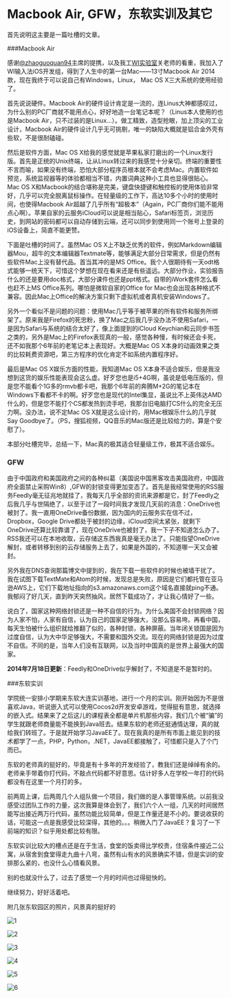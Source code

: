 Macbook Air, GFW，东软实训及其它
=================================

首先说明这主要是一篇吐槽的文章。

###Macbook Air

感谢[@zhaoguoquan94](https://github.com/zhaoguoquan94)主席的提携，以及我工[WI实验室](http://wi.hit.edu.cn/)关老师的看重，我加入了WI输入法iOS开发组，得到了人生中的第一台Mac——13寸Macbook Air 2014款，现在我终于可以说自己有Windows，Linux， Mac OS X三大系统的使用经验了。

首先说说硬件。Macbook Air的硬件设计肯定是一流的，连Linus大神都感叹过，为什么别的PC厂商就不能用点心，好好地造一台笔记本呢？（Linus本人使用的也是Macbook Air，只不过装的是Linux...）。做工精致，造型抢眼，加上顶尖的工业设计，Macbook Air的硬件设计几乎无可挑剔，唯一的缺陷大概就是铝合金外壳有些软，不是很耐磕碰。

然后是软件方面，Mac OS X给我的感觉就是苹果私家打磨出的一个Linux发行版。首先是正统的Unix终端，让从Linux转过来的我感觉十分亲切。终端的重要性不言而喻，如果没有终端，恐怕大部分程序员根本就不会考虑Mac。内置软件如预览，系统监视器等的体验都相当不错，内置词典这种小工具也显得很贴心。Mac OS X和Macbook的结合堪称是完美，键盘快捷键和触控板的使用体验非常好，几乎可以完全脱离鼠标操作。在轻量级的工作下，高达10多个小时的使用时间，也使得Macbook Air超越了几乎所有“超极本”（Again，PC厂商你们能不能用点心啊）。苹果自家的云服务iCloud可以说是相当贴心，Safari标签页，浏览历史，到网站的密码都可以自动存储到云端，还可以同步到使用同一个账号上登录的iOS设备上，简直不能更赞。

下面是吐槽的时间了。虽然Mac OS X上不缺乏优秀的软件，例如Markdown编辑器Mou，超牛的文本编辑器Textmate等，能够满足大部分日常需求，但是仍然有些软件Mac上没有替代品。首当其冲的是MS Office。我个人很期待有一天odt格式能够一统天下，可惜这个梦想在现在看来还是有些遥远。大部分作业，实验报告什么的还是要用doc格式，大部分课件也还是ppt格式。自带的iWork套件怎么看也赶不上MS Office系列。哪怕是微软自家的Office for Mac也会出现各种格式不兼容。因此Mac上Office的解决方案只剩下虚拟机或者真机安装Windows了。

另外一个看似不是问题的问题：使用Mac几乎等于被苹果的所有软件和服务所绑架了。原来我是Firefox的死忠粉，换了Mac之后我几乎没办法不使用Safari，一是因为Safari与系统的结合太好了，像上面提到的iCloud Keychian和云同步书签之类的，另外是Mac上的Firefox表现真的一般，感觉各种慢，有时候还会卡死，还不如我那个6年前的老笔记本上表现好。大概是Mac OS X本身的动画效果之类的比较耗费资源吧，第三方程序的优化肯定不如系统内置程序好。

最后是Mac OS X娱乐方面的性能，我知道Mac OS X本身不适合娱乐，但是我没想到这货的娱乐性能表现会这么虚。好歹您也是i5+4G啊，虽说是低电压版的，但是您不能看个1G多的rmvb都卡吧，我那个6年前的奔腾M+2G的笔记本在Windows下看都不卡的啊。好歹您也是现代的Intel集显，虽说比不上英伟达AMD什么的，但是您不能打个CS都发热到烫手吧，我那台旧电脑打CS什么的完全无压力啊。没办法，说不定Mac OS X就是这么设计的，用Mac根娱乐什么的几乎就Say Goodbye了。（PS，搜狐视频，QQ音乐的Mac版还是比较给力的，算是个安慰了）。

本部分吐槽完毕，总结一下，Mac真的极其适合轻量级工作，极其不适合娱乐。

### GFW

由于中国政府和美国政府之间的各种纠葛（美国说中国黑客攻击美国政府，中国政府全面禁止采购Win8）,GFW的封锁变得更加变态了。首先是我经常使用的RSS服务Feedly毫无征兆地就挂了，我每天几乎全部的资讯来源都是它，封了Feedly之后我几乎与世隔绝了，以至于过了一段时间我才发现几天前的消息：OneDrive也被封了。我一直用OneDrive备份数据，因为国内的云服务实在信不过，Dropbox，Google Drive都处于被封的边缘，iCloud空间太紧张，就剩下OneDrive还算比较靠谱了，现在OneDrive也被封了，我一下子不知道怎么办了。RSS我还可以在本地收取，云存储这东西我真是毫无办法了。只能指望OneDrive解封，或者转移到别的云存储服务上去了，如果是外国的，不知道哪一天又会被封。

另外我在DNS查询那篇博文中提到的，我在下载一些软件的时候也被墙干扰了。我在试图下载TextMate和Atom的时候，发现总是失败，原因是它们都托管在亚马逊AWS上，它们下载地址指向的s3.amazonaws.com这个域名直接就ping不通。我郁闷了好几天，直到昨天突然抽风，居然下载成功了，才让我心情好了一些。

说白了，国家这种网络封锁还是一种不自信的行为。为什么美国不会封锁网络？因为人家不怕，人家有自信，认为自己的国家足够强大，没那么容易垮。再看中国，每天生怕被什么组织就给推翻了似的，各种封锁，各种屏蔽。当年闭关锁国是因为过度自信，认为大中华足够强大，不需要和国外交流。现在的网络封锁是因为过度不自信。不同的是，当年人们没有互联网，以及当时中国真的是世界上最强大的国家。

**2014年7月18日更新**：Feedly和OneDrive似乎解封了，不知道是不是暂时的。
 
###东软实训

学院统一安排小学期来东软大连实训基地，进行一个月的实训。刚开始因为不是很喜欢Java，听说嵌入式可以使用Cocos2d开发安卓游戏，觉得挺有意思，就选择的嵌入式。结果来了之后这儿的课程表全都是单片机那些内容，我们几个被“骗”的学生就跟老师商量能不能换到Java班去。结果东软的老师还挺通情达理，真的就给我们转班了。于是就开始学习JavaEE了。现在我真的是所有市面上能见到的技术都学了一点，PHP，Python，.NET，JavaEE都接触了，可惜都只是入了个门而已。

东软的老师真的挺好的，毕竟是有十多年的开发经验了，教我们还是绰绰有余的。老师亲手带着你打代码，不敲点代码都不好意思。估计好多人在学校一年打的代码都没有在这里一个月打的多。

前两周上课，后两周几个人组队做一个项目，我们做的是人事管理系统。以前我没感受过团队工作的力量，这次我算是体会到了，我们六个人一组，几天的时间居然能写出接近两万行代码，虽然功能比较简单，但是工作量还是不小的。要说收获的话，可能这一点是我感受比较深得，其他的。。。稍微入门了JavaEE？复习了一下前端的知识？似乎用处都比较有限。

东软实训比较大的槽点还是在于生活，食堂的饭卖得比学校贵，住宿条件接近二公寓，从宿舍到食堂得走九曲十八弯，虽然有山有水的风景确实不错，但是实训的安排那么紧的，也没什么心情看风景。

别的也就没什么了，过去了感觉一个月的时间也过得挺快的。

继续努力，好好活着吧。

附几张东软园区的照片，风景真的挺好的

![1](./img/trivia1/1.JPG)

![2](./img/trivia1/2.JPG)

![3](./img/trivia1/3.JPG)

![4](./img/trivia1/4.JPG)

![5](./img/trivia1/5.JPG)

![6](./img/trivia1/6.JPG)